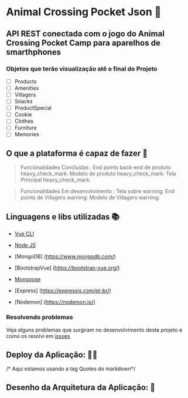 # Animal Crossing Pocket Json :maple_leaf:
## API REST conectada com o jogo do Animal Crossing Pocket Camp para aparelhos de smarthphones  

### Objetos que terão visualização atê o final do Projeto 

- [ ] Products
- [ ] Amenities
- [ ] Villagers
- [ ] Snacks
- [ ] ProductSpecial
- [ ] Cookie
- [ ] Clothes
- [ ] Furniture
- [ ] Memories

## O que a plataforma é capaz de fazer :checkered_flag:
> Funcionalidades Concluidas :
> End points back-end de produto  heavy_check_mark:
> Modelo de produto  heavy_check_mark:
> Tela Principal heavy_check_mark:

> Funcionalidades Em desenvolvimento :
> Tela sobre warning:
> End points de Villagers warning:
> Modelo de Villagers warning:

## Linguagens e libs utilizadas :books:

- [Vue CLI](https://cli.vuejs.org)
- [Node JS](https://nodejs.org/en/)
- [MongoDB] (https://www.mongodb.com/)
- [BootstrapVue] (https://bootstrap-vue.org/)

- [Mongoose](https://mongoosejs.com/)
- [Express] (https://expressjs.com/pt-br/)
- [Nodemon] (https://nodemon.io/)

### Resolvendo problemas

Veja alguns problemas que surgiram no desenvolvimento deste projeto e como os resolvi em [issues](https://github.com/Diana-ops/treina-dev-turma-3/issues)

## Deploy da Aplicação: :mushroom::apple:

/* Aqui estamos usando a tag Quotes do markdown*/

<!-- > https://certificates-for-everyone-womakerscode.netlify.app/ -->

## Desenho da Arquitetura da Aplicação: :blossom:

